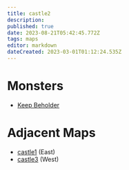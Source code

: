 ```yaml
---
title: castle2
description: 
published: true
date: 2023-08-21T05:42:45.772Z
tags: maps
editor: markdown
dateCreated: 2023-03-01T01:12:24.535Z
---
```


# Monsters
 * [Keep Beholder](/monsters/keep-beholder)

# Adjacent Maps
 * [castle1](/maps/castle1) (East)
 * [castle3](/maps/castle3) (West)

